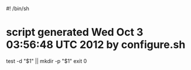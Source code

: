 #! /bin/sh
# script generated Wed Oct 3 03:56:48 UTC 2012 by configure.sh

test -d "$1" || mkdir -p "$1"
exit 0
